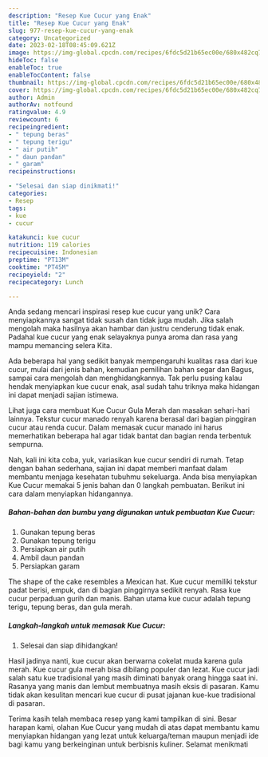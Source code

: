 ```yaml
---
description: "Resep Kue Cucur yang Enak"
title: "Resep Kue Cucur yang Enak"
slug: 977-resep-kue-cucur-yang-enak
category: Uncategorized
date: 2023-02-18T08:45:09.621Z
image: https://img-global.cpcdn.com/recipes/6fdc5d21b65ec00e/680x482cq70/kue-cucur-foto-resep-utama.jpg
hideToc: false
enableToc: true
enableTocContent: false
thumbnail: https://img-global.cpcdn.com/recipes/6fdc5d21b65ec00e/680x482cq70/kue-cucur-foto-resep-utama.jpg
cover: https://img-global.cpcdn.com/recipes/6fdc5d21b65ec00e/680x482cq70/kue-cucur-foto-resep-utama.jpg
author: Admin
authorAv: notfound
ratingvalue: 4.9
reviewcount: 6
recipeingredient:
- " tepung beras"
- " tepung terigu"
- " air putih"
- " daun pandan"
- " garam"
recipeinstructions:

- "Selesai dan siap dinikmati!"
categories:
- Resep
tags:
- kue
- cucur

katakunci: kue cucur 
nutrition: 119 calories
recipecuisine: Indonesian
preptime: "PT13M"
cooktime: "PT45M"
recipeyield: "2"
recipecategory: Lunch

---
```





Anda sedang mencari inspirasi resep kue cucur yang unik? Cara menyiapkannya sangat tidak susah dan tidak juga mudah. Jika salah mengolah maka hasilnya akan hambar dan justru cenderung tidak enak. Padahal kue cucur yang enak selayaknya punya aroma dan rasa yang mampu memancing selera Kita.





Ada beberapa hal yang sedikit banyak mempengaruhi kualitas rasa dari kue cucur, mulai dari jenis bahan, kemudian pemilihan bahan segar dan Bagus, sampai cara mengolah dan menghidangkannya. Tak perlu pusing kalau hendak menyiapkan kue cucur enak,      asal sudah tahu triknya maka hidangan ini dapat menjadi sajian istimewa.














Lihat juga cara membuat Kue Cucur Gula Merah dan masakan sehari-hari lainnya. Tekstur cucur manado renyah karena berasal dari bagian pinggiran cucur atau renda cucur. Dalam memasak cucur manado ini harus memerhatikan beberapa hal agar tidak bantat dan bagian renda terbentuk sempurna.






Nah, kali ini kita coba, yuk, variasikan kue cucur sendiri di rumah. Tetap dengan bahan sederhana, sajian ini dapat memberi manfaat dalam membantu menjaga kesehatan tubuhmu sekeluarga. Anda bisa menyiapkan Kue Cucur memakai 5 jenis bahan dan 0 langkah pembuatan. Berikut ini cara dalam menyiapkan hidangannya.

<!--inarticleads1-->

##### Bahan-bahan dan bumbu yang digunakan untuk pembuatan Kue Cucur:

1. Gunakan  tepung beras
1. Gunakan  tepung terigu
1. Persiapkan  air putih
1. Ambil  daun pandan
1. Persiapkan  garam


The shape of the cake resembles a Mexican hat. Kue cucur memiliki tekstur padat berisi, empuk, dan di bagian pinggirnya sedikit renyah. Rasa kue cucur perpaduan gurih dan manis. Bahan utama kue cucur adalah tepung terigu, tepung beras, dan gula merah. 

<!--inarticleads2-->

##### Langkah-langkah untuk memasak Kue Cucur:


1. Selesai dan siap dihidangkan!

Hasil jadinya nanti, kue cucur akan berwarna cokelat muda karena gula merah. Kue cucur gula merah bisa dibilang populer dan lezat. Kue cucur jadi salah satu kue tradisional yang masih diminati banyak orang hingga saat ini. Rasanya yang manis dan lembut membuatnya masih eksis di pasaran. Kamu tidak akan kesulitan mencari kue cucur di pusat jajanan kue-kue tradisional di pasaran. 

Terima kasih telah membaca resep yang kami tampilkan di sini. Besar harapan kami, olahan Kue Cucur yang mudah di atas dapat membantu kamu menyiapkan hidangan yang lezat untuk keluarga/teman maupun menjadi ide bagi kamu yang berkeinginan untuk berbisnis kuliner. Selamat menikmati
